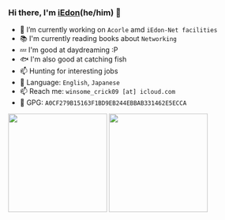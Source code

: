 ### Hi there, I'm [iEdon](https://iedon.com)(he/him) 👋

- 🔭 I’m currently working on ```Acorle``` amd ```iEdon-Net facilities```
- 📚 I'm currently reading books about ```Networking```
- 💤 I'm good at daydreaming :P
- 🐟 I'm also good at catching fish
- 📫 Hunting for interesting jobs
- 💬 Language: ```English```, ```Japanese```
- 📫 Reach me: ```winsome_crick09 [at] icloud.com```
- 🔑 GPG: ```A0CF279B15163F1BD9EB244EBBAB331462E5ECCA```


<div class="half">
  <img src="https://github-readme-stats.vercel.app/api?username=iedon&show_icons=true&theme=algolia" height="200"></img></a>
  <img src="https://github-readme-stats.vercel.app/api/top-langs/?username=iedon&theme=algolia" height="200"></img>
</div>
